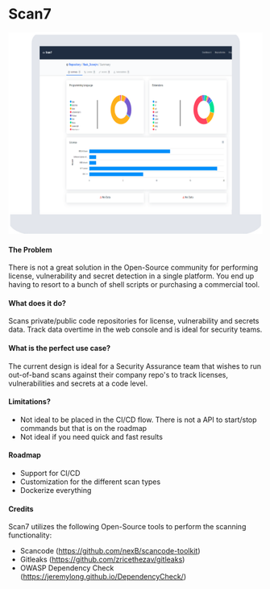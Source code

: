 # Scan7  

<p align="center">
  <img height="400px" src="https://github.com/bmarsh9/scan7/raw/main/images/scan_7.PNG?raw=true" alt="Logo"/>
</p>

#### The Problem  
There is not a great solution in the Open-Source community for performing license, vulnerability and secret detection in a single platform. You end up having to resort to a bunch of shell scripts or purchasing a commercial tool.

#### What does it do?  
Scans private/public code repositories for license, vulnerability and secrets data. Track data overtime in the web console and is ideal for security teams.

#### What is the perfect use case?  
The current design is ideal for a Security Assurance team that wishes to run out-of-band scans against their company repo's to track licenses, vulnerabilities and secrets at a code level.

#### Limitations?  
+ Not ideal to be placed in the CI/CD flow. There is not a API to start/stop commands but that is on the roadmap  
+ Not ideal if you need quick and fast results

#### Roadmap  
+ Support for CI/CD  
+ Customization for the different scan types  
+ Dockerize everything

#### Credits  
Scan7 utilizes the following Open-Source tools to perform the scanning functionality:  
+ Scancode (https://github.com/nexB/scancode-toolkit)  
+ Gitleaks (https://github.com/zricethezav/gitleaks)  
+ OWASP Dependency Check (https://jeremylong.github.io/DependencyCheck/) 
